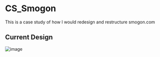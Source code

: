 # CS_Smogon
This is a case study of how I would redesign and restructure smogon.com

## Current Design
![image](https://github.com/wilsonasm/CS_Smogon/assets/25536188/41152547-cdec-4144-8651-dd62c04f29ed)
